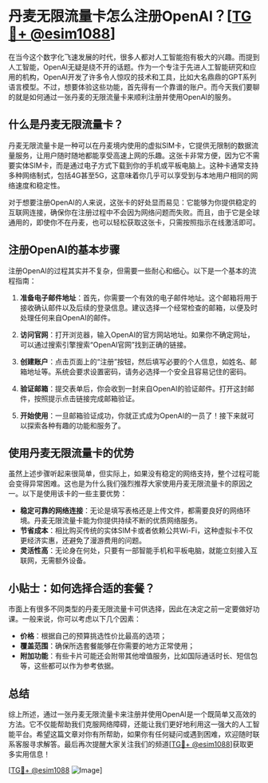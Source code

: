 # 丹麦无限流量卡怎么注册OpenAI？[[TG💪+ @esim1088](https://t.me/s/esim1088)]

在当今这个数字化飞速发展的时代，很多人都对人工智能抱有极大的兴趣。而提到人工智能，OpenAI无疑是绕不开的话题。作为一个专注于先进人工智能研究和应用的机构，OpenAI开发了许多令人惊叹的技术和工具，比如大名鼎鼎的GPT系列语言模型。不过，想要体验这些功能，首先得有一个靠谱的账户。而今天我们要聊的就是如何通过一张丹麦的无限流量卡来顺利注册并使用OpenAI的服务。

## 什么是丹麦无限流量卡？

丹麦无限流量卡是一种可以在丹麦境内使用的虚拟SIM卡，它提供无限制的数据流量服务，让用户随时随地都能享受高速上网的乐趣。这张卡非常方便，因为它不需要实体SIM卡，而是通过电子方式下载到你的手机或平板电脑上。这种卡通常支持多种网络制式，包括4G甚至5G，这意味着你几乎可以享受到与本地用户相同的网络速度和稳定性。

对于想要注册OpenAI的人来说，这张卡的好处显而易见：它能够为你提供稳定的互联网连接，确保你在注册过程中不会因为网络问题而失败。而且，由于它是全球通用的，即使你不在丹麦，也可以轻松获取这张卡，只需按照指示在线激活即可。

## 注册OpenAI的基本步骤

注册OpenAI的过程其实并不复杂，但需要一些耐心和细心。以下是一个基本的流程指南：

1. **准备电子邮件地址**：首先，你需要一个有效的电子邮件地址。这个邮箱将用于接收确认邮件以及后续的登录信息。建议选择一个经常检查的邮箱，以便及时处理任何来自OpenAI的邮件。

2. **访问官网**：打开浏览器，输入OpenAI的官方网站地址。如果你不确定网址，可以通过搜索引擎搜索“OpenAI官网”找到正确的链接。

3. **创建账户**：点击页面上的“注册”按钮，然后填写必要的个人信息，如姓名、邮箱地址等。系统会要求设置密码，请务必选择一个安全且容易记住的密码。

4. **验证邮箱**：提交表单后，你会收到一封来自OpenAI的验证邮件。打开这封邮件，按照提示点击链接完成邮箱验证。

5. **开始使用**：一旦邮箱验证成功，你就正式成为OpenAI的一员了！接下来就可以探索各种有趣的功能和服务了。

## 使用丹麦无限流量卡的优势

虽然上述步骤听起来很简单，但实际上，如果没有稳定的网络支持，整个过程可能会变得异常困难。这也是为什么我们强烈推荐大家使用丹麦无限流量卡的原因之一。以下是使用该卡的一些主要优势：

- **稳定可靠的网络连接**：无论是填写表格还是上传文件，都需要良好的网络环境。丹麦无限流量卡能为你提供持续不断的优质网络服务。
- **节省成本**：相比购买传统的实体SIM卡或者依赖公共Wi-Fi，这种虚拟卡不仅更经济实惠，还避免了漫游费用的问题。
- **灵活性高**：无论身在何处，只要有一部智能手机和平板电脑，就能立刻接入互联网，无需额外设备。

## 小贴士：如何选择合适的套餐？

市面上有很多不同类型的丹麦无限流量卡可供选择，因此在决定之前一定要做好功课。一般来说，你可以考虑以下几个因素：

- **价格**：根据自己的预算挑选性价比最高的选项；
- **覆盖范围**：确保所选套餐能够在你需要的地方正常使用；
- **附加功能**：有些卡片可能还会附带其他增值服务，比如国际通话时长、短信包等，这些都可以作为参考依据。

## 总结

综上所述，通过一张丹麦无限流量卡来注册并使用OpenAI是一个既简单又高效的方法。它不仅能帮助我们克服网络障碍，还能让我们更好地利用这一强大的人工智能平台。希望这篇文章对你有所帮助，如果你有任何疑问或遇到困难，欢迎随时联系客服寻求解答。最后再次提醒大家关注我们的频道[[TG💪+ @esim1088](https://t.me/s/esim1088)]获取更多实用信息！

[[TG💪+ @esim1088](https://t.me/s/esim1088) ![Image](https://i.postimg.cc/4NQfJmqS/Snipaste-2025-05-13-00-14-12.png)]